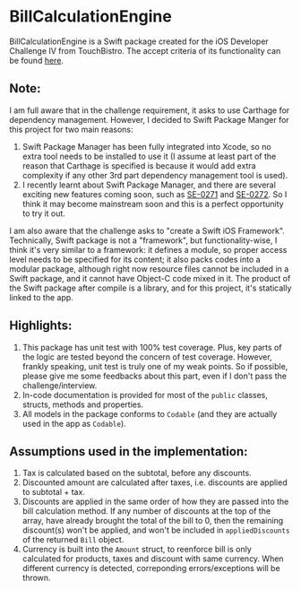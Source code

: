 # BillCalculationEngine

BillCalculationEngine is a Swift package created for the iOS Developer Challenge IV from TouchBistro. The accept criteria of its functionality can be found [here](https://docs.google.com/document/d/1Fu6OEUmapG62yyZSBPNmaVmB9wkapibBJJvlF3UzmpI/edit#heading=h.6aqeshkn0n0n).

## Note:
I am full aware that in the challenge requirement, it asks to use Carthage for dependency management. However, I decided to Swift Package Manger for this project for two main reasons: 

1. Swift Package Manager has been fully integrated into Xcode, so no extra tool needs to be installed to use it (I assume at least part of the reason that Carthage is specified is because it would add extra complexity if any other 3rd part dependency management tool is used).
2. I recently learnt about Swift Package Manager, and there are several exciting new features coming soon, such as [SE-0271](https://github.com/apple/swift-evolution/blob/master/proposals/0271-package-manager-resources.md) and [SE-0272](https://github.com/apple/swift-evolution/blob/master/proposals/0272-swiftpm-binary-dependencies.md). So I think it may become mainstream soon and this is a perfect opportunity to try it out.

I am also aware that the challenge asks to "create a Swift iOS Framework". Technically, Swift package is not a "framework", but functionality-wise, I think it's very similar to a framework: it defines a module, so proper access level needs to be specified for its content; it also packs codes into a modular package, although right now resource files cannot be included in a Swift package, and it cannot have Object-C code mixed in it. The product of the Swift package after compile is a library, and for this project, it's statically linked to the app.

## Highlights:
1. This package has unit test with 100% test coverage. Plus, key parts of the logic are tested beyond the concern of test coverage. However, frankly speaking, unit test is truly one of my weak points. So if possible, please give me some feedbacks about this part, even if I don't pass the challenge/interview.
2. In-code documentation is provided for most of the `public` classes, structs, methods and properties.
3. All models in the package conforms to `Codable` (and they are actually used in the app as `Codable`).


## Assumptions used in the implementation:
1. Tax is calculated based on the subtotal, before any discounts.
2. Discounted amount are calculated after taxes, i.e. discounts are applied to subtotal + tax.
3. Discounts are applied in the same order of how they are passed into the bill calculation method. If any number of discounts at the top of the array, have already brought the total of the bill to 0, then the remaining discount(s) won't be applied, and won't be included in `appliedDiscounts` of the returned `Bill` object. 
4. Currency is built into the `Amount` struct, to reenforce bill is only calculated for products, taxes and discount with same currency. When different currency is detected, correponding errors/exceptions will be thrown.
